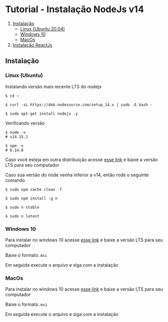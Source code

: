 # Tutorial - Instalação NodeJs v14

1. [Instalação](#instalação)
   - [Linux (Ubuntu 20.04)](#linux)
   - [Windows 10](#windows-10)
   - [MacOs](#macos)
2. [Instalação ReactJs](https://github.com/lifuesc/minicurso-blockchain/tree/main/Ferramentas/reactjs)

## Instalação

### Linux (Ubuntu)

Instalando versão mais recente LTS do nodejs

```shellscript
$ cd ~

$ curl -sL https://deb.nodesource.com/setup_14.x | sudo -E bash -
​
$ sudo apt-get install nodejs -y
```

Verificando versão

```shellscript
$ node -v
# v14.15.1

$ npm -v
# 6.14.8
```

Caso você esteja em outra distribuição acesse [esse link](https://nodejs.org/en/download/) e baixe a versão LTS para seu computador

Caso sua versão do node venha inferior a v14, então rode o seguinte comando

```shellscript
$ sudo npm cache clean -f

$ sudo npm install -g n

$ sudo n stable

$ sudo n latest
```

### Windows 10

Para instalar no windows 10 acesse [esse link](https://nodejs.org/en/download/) e baixe a versão LTS para seu computador

Baixe o formato`.msi`

Em seguida execute o arquivo e siga com a instalação

### MacOs

Para instalar no windows 10 acesse [esse link](https://nodejs.org/en/download/) e baixe a versão LTS para seu computador

Baixe o formato`.msi`

Em seguida execute o arquivo e siga com a instalação
